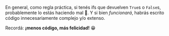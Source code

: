En general, como regla práctica, si tenés ifs que devuelven `True`s o `False`s, probablemente lo estás haciendo mal :cop:. Y si bien _funcionará_, habrás escrito código innecesariamente complejo y/o extenso.

Recordá: **¡menos código, más felicidad!** :grin:
